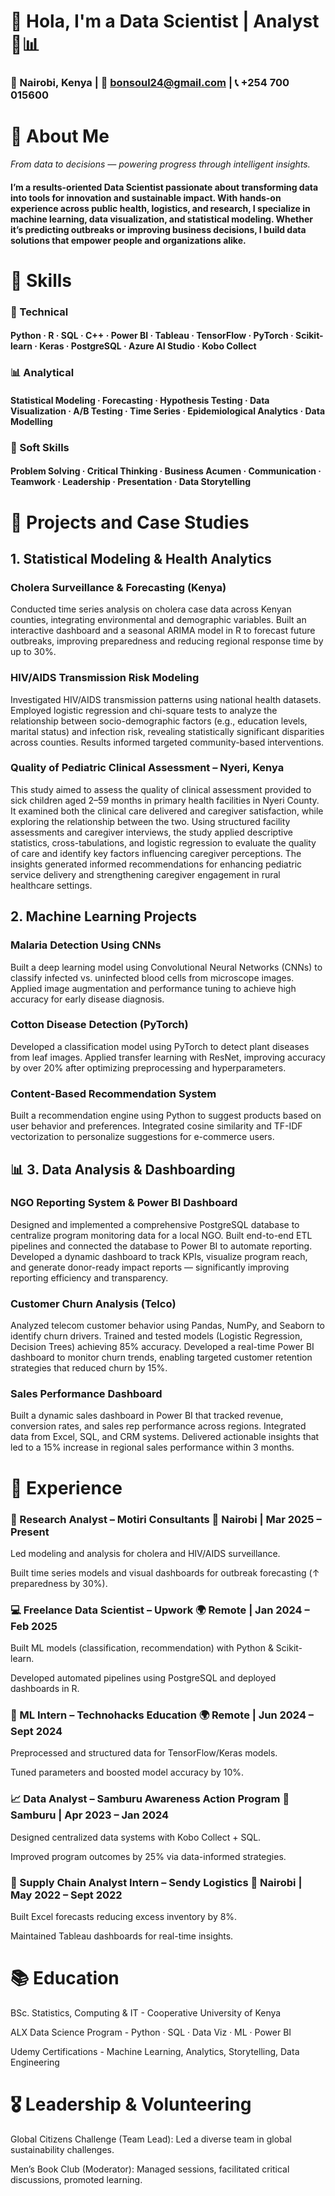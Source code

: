 # 👋 Hola, I'm a Data Scientist | Analyst 🧠📊
### 📍 Nairobi, Kenya | 📧 bonsoul24@gmail.com | 📞 +254 700 015600


# 🌟 About Me
*From data to decisions — powering progress through intelligent insights.*

#### I’m a results-oriented Data Scientist passionate about transforming data into tools for innovation and sustainable impact. With hands-on experience across public health, logistics, and research, I specialize in machine learning, data visualization, and statistical modeling. Whether it’s predicting outbreaks or improving business decisions, I build data solutions that empower people and organizations alike.

# 🧠 Skills
### 🧰 Technical
#### Python · R · SQL · C++ · Power BI · Tableau · TensorFlow · PyTorch · Scikit-learn · Keras · PostgreSQL · Azure AI Studio · Kobo Collect

### 📊 Analytical
#### Statistical Modeling · Forecasting · Hypothesis Testing · Data Visualization · A/B Testing · Time Series · Epidemiological Analytics · Data Modelling

### 🤝 Soft Skills
#### Problem Solving · Critical Thinking · Business Acumen · Communication · Teamwork · Leadership · Presentation · Data Storytelling

# 🧪 Projects and Case Studies
##  1. Statistical Modeling & Health Analytics

### Cholera Surveillance & Forecasting (Kenya)
Conducted time series analysis on cholera case data across Kenyan counties, integrating environmental and demographic variables. Built an interactive dashboard and a seasonal ARIMA model in R to forecast future outbreaks, improving preparedness and reducing regional response time by up to 30%.

### HIV/AIDS Transmission Risk Modeling
Investigated HIV/AIDS transmission patterns using national health datasets. Employed logistic regression and chi-square tests to analyze the relationship between socio-demographic factors (e.g., education levels, marital status) and infection risk, revealing statistically significant disparities across counties. Results informed targeted community-based interventions.

### Quality of Pediatric Clinical Assessment – Nyeri, Kenya
This study aimed to assess the quality of clinical assessment provided to sick children aged 2–59 months in primary health facilities in Nyeri County. It examined both the clinical care delivered and caregiver satisfaction, while exploring the relationship between the two. Using structured facility assessments and caregiver interviews, the study applied descriptive statistics, cross-tabulations, and logistic regression to evaluate the quality of care and identify key factors influencing caregiver perceptions. The insights generated informed recommendations for enhancing pediatric service delivery and strengthening caregiver engagement in rural healthcare settings.

## 2. Machine Learning Projects

### Malaria Detection Using CNNs
Built a deep learning model using Convolutional Neural Networks (CNNs) to classify infected vs. uninfected blood cells from microscope images. Applied image augmentation and performance tuning to achieve high accuracy for early disease diagnosis.

### Cotton Disease Detection (PyTorch)
Developed a classification model using PyTorch to detect plant diseases from leaf images. Applied transfer learning with ResNet, improving accuracy by over 20% after optimizing preprocessing and hyperparameters.

### Content-Based Recommendation System
Built a recommendation engine using Python to suggest products based on user behavior and preferences. Integrated cosine similarity and TF-IDF vectorization to personalize suggestions for e-commerce users.

## 📊 3. Data Analysis & Dashboarding

### NGO Reporting System & Power BI Dashboard
Designed and implemented a comprehensive PostgreSQL database to centralize program monitoring data for a local NGO. Built end-to-end ETL pipelines and connected the database to Power BI to automate reporting. Developed a dynamic dashboard to track KPIs, visualize program reach, and generate donor-ready impact reports — significantly improving reporting efficiency and transparency.

### Customer Churn Analysis (Telco)
Analyzed telecom customer behavior using Pandas, NumPy, and Seaborn to identify churn drivers. Trained and tested models (Logistic Regression, Decision Trees) achieving 85% accuracy. Developed a real-time Power BI dashboard to monitor churn trends, enabling targeted customer retention strategies that reduced churn by 15%.

### Sales Performance Dashboard
Built a dynamic sales dashboard in Power BI that tracked revenue, conversion rates, and sales rep performance across regions. Integrated data from Excel, SQL, and CRM systems. Delivered actionable insights that led to a 15% increase in regional sales performance within 3 months.



# 💼 Experience
### 🔬 Research Analyst – Motiri Consultants 📍 Nairobi | Mar 2025 – Present

Led modeling and analysis for cholera and HIV/AIDS surveillance.

Built time series models and visual dashboards for outbreak forecasting (↑ preparedness by 30%).

### 💻 Freelance Data Scientist – Upwork 🌍 Remote | Jan 2024 – Feb 2025

Built ML models (classification, recommendation) with Python & Scikit-learn.

Developed automated pipelines using PostgreSQL and deployed dashboards in R.

### 🤖 ML Intern – Technohacks Education  🌍 Remote | Jun 2024 – Sept 2024

Preprocessed and structured data for TensorFlow/Keras models.

Tuned parameters and boosted model accuracy by 10%.

### 📈 Data Analyst – Samburu Awareness Action Program 📍 Samburu | Apr 2023 – Jan 2024

Designed centralized data systems with Kobo Collect + SQL.

Improved program outcomes by 25% via data-informed strategies.

### 🚚 Supply Chain Analyst Intern – Sendy Logistics 📍 Nairobi | May 2022 – Sept 2022

Built Excel forecasts reducing excess inventory by 8%.

Maintained Tableau dashboards for real-time insights.

# 📚 Education
BSc. Statistics, Computing & IT - Cooperative University of Kenya

ALX Data Science Program - Python · SQL · Data Viz · ML · Power BI

Udemy Certifications - Machine Learning, Analytics, Storytelling, Data Engineering

# 🎖️ Leadership & Volunteering
Global Citizens Challenge (Team Lead): Led a diverse team in global sustainability challenges.

Men’s Book Club (Moderator): Managed sessions, facilitated critical discussions, promoted learning.

